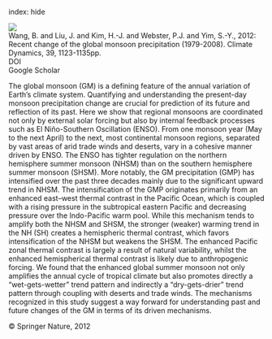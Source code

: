 index: hide

<div class="Citation">
    <div class="Citation-thumb CitationThumb-linked"  data-href="https://doi.org/10.1007/s00382-011-1266-z">
      <img src="https://static.claimspace.cloud/climate-study-static/refs/thumbs/14/Wang_et_al_2012b-thumb.png" />
    </div>

  <div class="Citation-body">
    <div class="Citation-text">Wang, B. and Liu, J. and Kim, H.-J. and Webster, P.J. and Yim, S.-Y., 2012: Recent change of the global monsoon precipitation (1979-2008). <span class="Article-journal">Climate Dynamics, </span><span class="Article-volume">39, </span>1123-1135pp.</div>
    <div class="Citation-links">
      <div class="CitationLink" data-href="https://doi.org/10.1007/s00382-011-1266-z">
        <div class="CitationLink-icon CitationLink-Doi"></div>
        <div class="CitationLink-text">DOI</div>
      </div>
      <div class="CitationLink" data-href="https://scholar.google.com/scholar?q=10.1007/s00382-011-1266-z">
        <div class="CitationLink-icon CitationLink-Scholar"></div>
        <div class="CitationLink-text">Google Scholar</div>
      </div>
    </div>
  </div>
</div>

The global monsoon (GM) is a defining feature of the annual variation of Earth’s climate system. Quantifying and understanding the present-day monsoon precipitation change are crucial for prediction of its future and reflection of its past. Here we show that regional monsoons are coordinated not only by external solar forcing but also by internal feedback processes such as El Niño-Southern Oscillation (ENSO). From one monsoon year (May to the next April) to the next, most continental monsoon regions, separated by vast areas of arid trade winds and deserts, vary in a cohesive manner driven by ENSO. The ENSO has tighter regulation on the northern hemisphere summer monsoon (NHSM) than on the southern hemisphere summer monsoon (SHSM). More notably, the GM precipitation (GMP) has intensified over the past three decades mainly due to the significant upward trend in NHSM. The intensification of the GMP originates primarily from an enhanced east–west thermal contrast in the Pacific Ocean, which is coupled with a rising pressure in the subtropical eastern Pacific and decreasing pressure over the Indo-Pacific warm pool. While this mechanism tends to amplify both the NHSM and SHSM, the stronger (weaker) warming trend in the NH (SH) creates a hemispheric thermal contrast, which favors intensification of the NHSM but weakens the SHSM. The enhanced Pacific zonal thermal contrast is largely a result of natural variability, whilst the enhanced hemispherical thermal contrast is likely due to anthropogenic forcing. We found that the enhanced global summer monsoon not only amplifies the annual cycle of tropical climate but also promotes directly a “wet-gets-wetter” trend pattern and indirectly a “dry-gets-drier” trend pattern through coupling with deserts and trade winds. The mechanisms recognized in this study suggest a way forward for understanding past and future changes of the GM in terms of its driven mechanisms.

<div class="Citation-copy">
&copy; Springer Nature, 2012
</div>